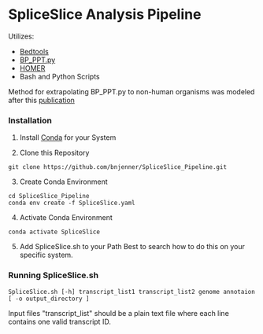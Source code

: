 # SpliceSlice Analysis Pipeline

Utilizes:
* [Bedtools](http://bedtools.readthedocs.org/) 
* [BP_PPT.py](https://github.com/zhqingit/BPP)
* [HOMER](http://homer.ucsd.edu/homer/)
* Bash and Python Scripts

Method for extrapolating BP_PPT.py to non-human organisms was modeled after this [publication](https://www.nature.com/articles/s42003-021-02725-7#Sec2) 

### Installation
1. Install [Conda](https://docs.conda.io/projects/conda/en/latest/user-guide/install/index.html) for your System 

2. Clone this Repository
```
git clone https://github.com/bnjenner/SpliceSlice_Pipeline.git
```

3. Create Conda Environment
```
cd SpliceSlice_Pipeline
conda env create -f SpliceSlice.yaml
```

4. Activate Conda Environment
```
conda activate SpliceSlice
```

5. Add SpliceSlice.sh to your Path
Best to search how to do this on your specific system.

### Running SpliceSlice.sh
```
SpliceSlice.sh [-h] transcript_list1 transcript_list2 genome annotaion [ -o output_directory ]
```

Input files "transcript_list" should be a plain text file where each line contains one valid transcript ID.

